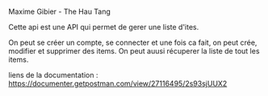 Maxime Gibier - The Hau Tang

Cette api est une API qui permet de gerer une liste d'ites.

On peut se créer un compte, se connecter et une fois ca fait, on peut crée, modifier et supprimer des items.
On peut auusi récuperer la liste de tout les items.

liens de la documentation : https://documenter.getpostman.com/view/27116495/2s93sjUUX2
